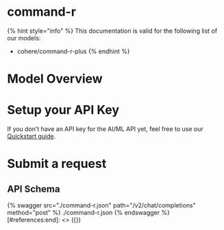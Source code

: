 [#references:start]: <> ({ "template": "openapi" })
# command-r

{% hint style="info" %}
This documentation is valid for the following list of our models:
* cohere/command-r-plus
{% endhint %}

# Model Overview


# Setup your API Key
If you don’t have an API key for the AI/ML API yet, feel free to use our [Quickstart guide](https://docs.aimlapi.com/quickstart/setting-up).

# Submit a request
## API Schema
{% swagger src="./command-r.json" path="/v2/chat/completions" method="post" %}
./command-r.json
{% endswagger %}
[#references:end]: <> ({})